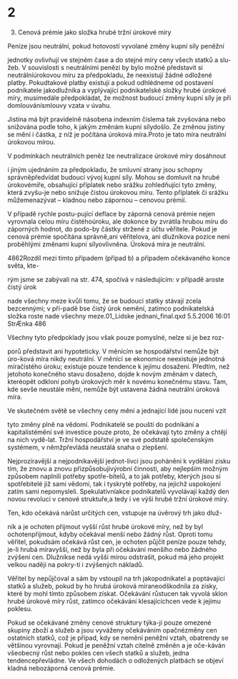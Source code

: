 # 2

3. Cenová prémie jako složka hrubé tržní úrokové míry

Peníze jsou neutrální, pokud hotovostí vyvolané změny kupní síly peněžní

jednotky ovlivňují ve stejném čase a do stejné míry ceny všech statků a slu-žeb. V souvislosti s neutrálními penězi by bylo možné představit si neutrálníúrokovou míru za předpokladu, že neexistují žádné odložené platby. Pokudtakové platby existují a pokud odhlédneme od postavení podnikatele jakodlužníka a vyplývající podnikatelské složky hrubé úrokové míry, musímedále předpokládat, že možnost budoucí změny kupní síly je při domlouvánísmlouvy vzata v úvahu.

Jistina má být pravidelně násobena indexním číslema tak zvyšována nebo snižována podle toho, k jakým změnám kupní sílydošlo. Ze změnou jistiny se mění i částka, z níž je počítána úroková míra.Proto je tato míra neutrální úrokovou mírou.

V podmínkách neutrálních peněz lze neutralizace úrokové míry dosáhnout

i jiným ujednáním za předpokladu, že smluvní strany jsou schopny správněpředvídat budoucí vývoj kupní síly. Mohou se domluvit na hrubé úrokovémíře, obsahující příplatek nebo srážku zohledňující tyto změny, která zvyšu-je nebo snižuje čistou úrokovou míru. Tento příplatek či srážku můžemenazývat – kladnou nebo zápornou – cenovou prémií.

V případě rychle postu-pující deflace by záporná cenová prémie nejen vyrovnala celou míru čistéhoúroku, ale dokonce by zvrátila hrubou míru do záporných hodnot, do podo-by částky stržené z účtu věřitele. Pokud je cenová prémie spočítána správně,ani věřitelova, ani dlužníkova pozice není proběhlými změnami kupní sílyovlivněna. Úroková míra je neutrální.

4862Rozdíl mezi tímto případem (případ b) a případem očekávaného konce světa, kte-

rým jsme se zabývali na str. 474, spočívá v následujícím: v případě aroste čistý úrok

nade všechny meze kvůli tomu, že se budoucí statky stávají zcela bezcennými; v pří-padě bse čistý úrok nemění, zatímco podnikatelská složka roste nade všechny meze.01_Lidske jednani_final.qxd 5.5.2006 16:01 StrÆnka 486

Všechny tyto předpoklady jsou však pouze pomyslné, nelze si je bez roz-

porů představit ani hypoteticky. V měnícím se hospodářství nemůže být úro-ková míra nikdy neutrální. V měnící se ekonomice neexistuje jednotná míračistého úroku; existuje pouze tendence k jejímu dosažení. Předtím, než jetohoto konečného stavu dosaženo, dojde k novým změnám v datech, kteréopět odkloní pohyb úrokových měr k novému konečnému stavu. Tam, kde sevše neustále mění, nemůže být ustavena žádná neutrální úroková míra.

Ve skutečném světě se všechny ceny mění a jednající lidé jsou nuceni vzít

tyto změny plně na vědomí. Podnikatelé se pouští do podnikání a kapitalistémění své investice pouze proto, že očekávají tyto změny a chtějí na nich vydě-lat. Tržní hospodářství je ve své podstatě společenským systémem, v němžpřevládá neustálá snaha o zlepšení.

Nejprozíravější a nejpodnikavější jednot-livci jsou poháněni k vydělání zisku tím, že znovu a znovu přizpůsobujívýrobní činnosti, aby nejlepším možným způsobem naplnili potřeby spotře-bitelů, a to jak potřeby, kterých jsou si spotřebitelé již sami vědomi, tak i tyskryté potřeby, na jejichž uspokojení zatím sami nepomysleli. Spekulativníakce podnikatelů vyvolávají každý den novou revoluci v cenové struktuře,a tedy i ve výši hrubé tržní úrokové míry.

Ten, kdo očekává nárůst určitých cen, vstupuje na úvěrový trh jako dluž-

ník a je ochoten přijmout vyšší růst hrubé úrokové míry, než by byl ochotenpřijmout, kdyby očekával menší nebo žádný růst. Oproti tomu věřitel, pokudsám očekává růst cen, je ochoten půjčit peníze pouze tehdy, je-li hrubá míravyšší, než by byla při očekávání menšího nebo žádného zvýšení cen. Dlužníkse nedá vyšší mírou odstrašit, pokud má jeho projekt velkou naději na pokry-tí i zvýšených nákladů.

Věřitel by nepůjčoval a sám by vstoupil na trh jakopodnikatel a poptávající statků a služeb, pokud by ho hrubá úroková míraneodškodnila za zisky, které by mohl tímto způsobem získat. Očekávání růstucen tak vyvolá sklon hrubé úrokové míry růst, zatímco očekávání klesajícíchcen vede k jejímu poklesu.

Pokud se očekávané změny cenové struktury týka-jí pouze omezené skupiny zboží a služeb a jsou vyváženy očekáváním opačnézměny cen ostatních statků, což je případ, kdy se nemění peněžní vztah, obatrendy se většinou vyrovnají. Pokud je peněžní vztah citelně změněn a je oče-káván všeobecný růst nebo pokles cen všech statků a služeb, jedna tendencepřevládne. Ve všech dohodách o odložených platbách se objeví kladná nebozáporná cenová prémie.

